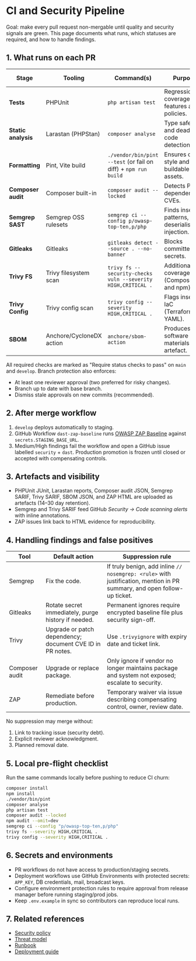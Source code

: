# CI and Security Pipeline

Goal: make every pull request non-mergable until quality and security signals are green. This page documents what runs, which statuses are required, and how to handle findings.

## 1. What runs on each PR
| Stage | Tooling | Command(s) | Purpose | Required check |
| --- | --- | --- | --- | --- |
| **Tests** | PHPUnit | `php artisan test` | Regression coverage on features and policies. | ✅ `tests-quality` |
| **Static analysis** | Larastan (PHPStan) | `composer analyse` | Type safety and dead-code detection. | ✅ `tests-quality` |
| **Formatting** | Pint, Vite build | `./vendor/bin/pint --test` (or fail on diff) + `npm run build` | Ensures code style and buildable assets. | ✅ `tests-quality` |
| **Composer audit** | Composer built-in | `composer audit --locked` | Detects PHP dependency CVEs. | ✅ `tests-quality` |
| **Semgrep SAST** | Semgrep OSS rulesets | `semgrep ci --config p/owasp-top-ten,p/php` | Finds insecure patterns, deserialisation, injection. | ✅ `static-security` |
| **Gitleaks** | Gitleaks | `gitleaks detect --source . --no-banner` | Blocks committed secrets. | ✅ `static-security` |
| **Trivy FS** | Trivy filesystem scan | `trivy fs --security-checks vuln --severity HIGH,CRITICAL .` | Additional CVE coverage (Composer and npm). | ✅ `sca` |
| **Trivy Config** | Trivy config scan | `trivy config --severity HIGH,CRITICAL .` | Flags insecure IaC (Terraform, YAML). | ✅ `sca` |
| **SBOM** | Anchore/CycloneDX action | `anchore/sbom-action` | Produces software bill of materials artefact. | ⚠️ optional |

All required checks are marked as "Require status checks to pass" on `main` and `develop`. Branch protection also enforces:
- At least one reviewer approval (two preferred for risky changes).
- Branch up to date with base branch.
- Dismiss stale approvals on new commits (recommended).

## 2. After merge workflow
1. `develop` deploys automatically to staging.
2. GitHub Workflow `dast-zap-baseline` runs [OWASP ZAP Baseline](https://www.zaproxy.org/docs/docker/baseline-scan/) against `secrets.STAGING_BASE_URL`.
3. Medium/High findings fail the workflow and open a GitHub issue labelled `security` + `dast`. Production promotion is frozen until closed or accepted with compensating controls.

## 3. Artefacts and visibility
- PHPUnit JUnit, Larastan reports, Composer audit JSON, Semgrep SARIF, Trivy SARIF, SBOM JSON, and ZAP HTML are uploaded as artefacts (14–30 day retention).
- Semgrep and Trivy SARIF feed GitHub *Security → Code scanning alerts* with inline annotations.
- ZAP issues link back to HTML evidence for reproducibility.

## 4. Handling findings and false positives
| Tool | Default action | Suppression rule |
| --- | --- | --- |
| Semgrep | Fix the code. | If truly benign, add inline `// nosemgrep: <rule>` with justification, mention in PR summary, and open follow-up ticket. |
| Gitleaks | Rotate secret immediately, purge history if needed. | Permanent ignores require encrypted baseline file plus security sign-off. |
| Trivy | Upgrade or patch dependency; document CVE ID in PR notes. | Use `.trivyignore` with expiry date and ticket link. |
| Composer audit | Upgrade or replace package. | Only ignore if vendor no longer maintains package and system not exposed; escalate to security. |
| ZAP | Remediate before production. | Temporary waiver via issue describing compensating control, owner, review date. |

No suppression may merge without:
1. Link to tracking issue (security debt).
2. Explicit reviewer acknowledgment.
3. Planned removal date.

## 5. Local pre-flight checklist
Run the same commands locally before pushing to reduce CI churn:
```bash
composer install
npm install
./vendor/bin/pint
composer analyse
php artisan test
composer audit --locked
npm audit --omit=dev
semgrep ci --config "p/owasp-top-ten,p/php"
trivy fs --severity HIGH,CRITICAL .
trivy config --severity HIGH,CRITICAL .
```

## 6. Secrets and environments
- PR workflows do not have access to production/staging secrets.
- Deployment workflows use GitHub Environments with protected secrets: `APP_KEY`, DB credentials, mail, broadcast keys.
- Configure environment protection rules to require approval from release manager before running staging/prod jobs.
- Keep `.env.example` in sync so contributors can reproduce local runs.

## 7. Related references
- [Security policy](../SECURITY.md)
- [Threat model](threat-model.md)
- [Runbook](runbook.md)
- [Deployment guide](deployment.md)
